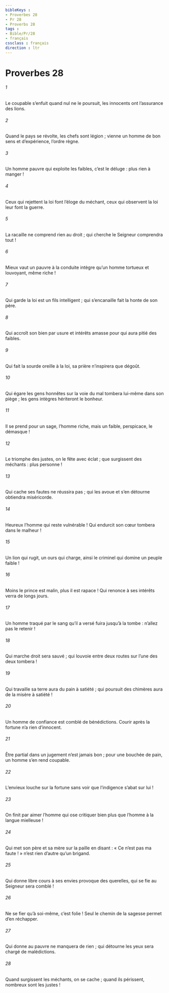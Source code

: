 ```yaml
---
bibleKeys : 
- Proverbes 28
- Pr 28
- Proverbs 28
tags : 
- Bible/Pr/28
- français
cssclass : français
direction : ltr
---
```


# Proverbes 28

###### 1
Le coupable s’enfuit quand nul ne le poursuit,
les innocents ont l’assurance des lions.
###### 2
Quand le pays se révolte, les chefs sont légion ;
vienne un homme de bon sens et d’expérience, l’ordre règne.
###### 3
Un homme pauvre qui exploite les faibles,
c’est le déluge : plus rien à manger !
###### 4
Ceux qui rejettent la loi font l’éloge du méchant,
ceux qui observent la loi leur font la guerre.
###### 5
La racaille ne comprend rien au droit ;
qui cherche le Seigneur comprendra tout !
###### 6
Mieux vaut un pauvre à la conduite intègre
qu’un homme tortueux et louvoyant, même riche !
###### 7
Qui garde la loi est un fils intelligent ;
qui s’encanaille fait la honte de son père.
###### 8
Qui accroît son bien par usure et intérêts
amasse pour qui aura pitié des faibles.
###### 9
Qui fait la sourde oreille à la loi,
sa prière n’inspirera que dégoût.
###### 10
Qui égare les gens honnêtes sur la voie du mal
tombera lui-même dans son piège ;
les gens intègres hériteront le bonheur.
###### 11
Il se prend pour un sage, l’homme riche,
mais un faible, perspicace, le démasque !
###### 12
Le triomphe des justes, on le fête avec éclat ;
que surgissent des méchants : plus personne !
###### 13
Qui cache ses fautes ne réussira pas ;
qui les avoue et s’en détourne obtiendra miséricorde.
###### 14
Heureux l’homme qui reste vulnérable !
Qui endurcit son cœur tombera dans le malheur !
###### 15
Un lion qui rugit, un ours qui charge,
ainsi le criminel qui domine un peuple faible !
###### 16
Moins le prince est malin, plus il est rapace !
Qui renonce à ses intérêts verra de longs jours.
###### 17
Un homme traqué par le sang qu’il a versé
fuira jusqu’à la tombe : n’allez pas le retenir !
###### 18
Qui marche droit sera sauvé ;
qui louvoie entre deux routes sur l’une des deux tombera !
###### 19
Qui travaille sa terre aura du pain à satiété ;
qui poursuit des chimères aura de la misère à satiété !
###### 20
Un homme de confiance est comblé de bénédictions.
Courir après la fortune n’a rien d’innocent.
###### 21
Être partial dans un jugement n’est jamais bon ;
pour une bouchée de pain, un homme s’en rend coupable.
###### 22
L’envieux louche sur la fortune
sans voir que l’indigence s’abat sur lui !
###### 23
On finit par aimer l’homme qui ose critiquer
bien plus que l’homme à la langue mielleuse !
###### 24
Qui met son père et sa mère sur la paille
en disant : « Ce n’est pas ma faute ! »
n’est rien d’autre qu’un brigand.
###### 25
Qui donne libre cours à ses envies provoque des querelles,
qui se fie au Seigneur sera comblé !
###### 26
Ne se fier qu’à soi-même, c’est folie !
Seul le chemin de la sagesse permet d’en réchapper.
###### 27
Qui donne au pauvre ne manquera de rien ;
qui détourne les yeux sera chargé de malédictions.
###### 28
Quand surgissent les méchants, on se cache ;
quand ils périssent, nombreux sont les justes !
